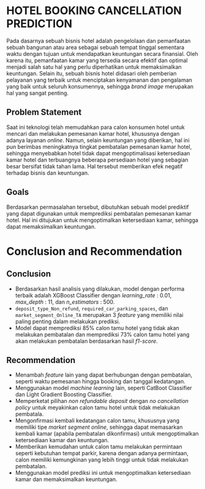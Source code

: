 # HOTEL BOOKING CANCELLATION PREDICTION
Pada dasarnya sebuah bisnis hotel adalah pengelolaan dan pemanfaatan sebuah bangunan atau area sebagai sebuah tempat tinggal sementara waktu dengan tujuan untuk mendapatkan keuntungan secara finansial. Oleh karena itu, pemanfaatan kamar yang tersedia secara efektif dan optimal menjadi salah satu hal yang perlu diperhatikan untuk memaksimalkan keuntungan. Selain itu, sebuah bisnis hotel didasari oleh pemberian pelayanan yang terbaik untuk menciptakan kenyamanan dan pengalaman yang baik untuk seluruh konsumennya, sehingga *brand image* merupakan hal yang sangat penting.
## Problem Statement
Saat ini teknologi telah memudahkan para calon konsumen hotel untuk mencari dan melakukan pemesanan kamar hotel, khususnya dengan adanya layanan *online*. Namun, selain keuntungan yang diberikan, hal ini pun berimbas meningkatnya tingkat pembatalan pemesanan kamar hotel, sehingga menyebabkan hotel tidak dapat mengoptimalisasi ketersediaan kamar hotel dan terbuangnya beberapa persediaan hotel yang sebagian besar bersifat tidak tahan lama. Hal tersebut memberikan efek negatif terhadap bisnis dan keuntungan.
## Goals
Berdasarkan permasalahan tersebut, dibutuhkan sebuah model prediktif yang dapat digunakan untuk memprediksi pembatalan pemesanan kamar hotel. Hal ini ditujukan untuk mengoptimalkan ketersediaan kamar, sehingga dapat memaksimalkan keuntungan.
# Conclusion and Recommendation
## Conclusion
* Berdasarkan hasil analisis yang dilakukan, model dengan performa terbaik adalah XGBoost Classifier dengan  *learning_rate* : 0.01, *max_depth* : 11, dan *n_estimators* : 500.
* `deposit_type_Non_refund`, `required_car_parking_spaces`, dan `market_segment_Online_TA` merupakan 3 *feature* yang memiliki nilai paling penting dalam melakukan prediksi.
* Model dapat memprediksi 85% calon tamu hotel yang tidak akan melakukan pembatalan dan memprediksi 73% calon tamu hotel yang akan melakukan pembatalan berdasarkan hasil *f1-score*.
## Recommendation
* Menambah *feature* lain yang dapat berhubungan dengan pembatalan, seperti waktu pemesanan hingga booking dan tanggal kedatangan.
* Menggunakan model *machine learning* lain, seperti CatBoot Classifier dan Light Gradient Boosting Classifier.
* Memperketat pilihan *non refundable deposit* dengan *no cancellation policy* untuk meyakinkan calon tamu hotel untuk tidak melakukan pembatala.
* Mengonfirmasi kembali kedatangan calon tamu, khususnya yang memiliki tipe *market segment online*, sehingga dapat memasarkan kembali kamar (apabila pembatalan dikonfirmasi) untuk mengoptimalkan ketersediaan kamar dan keuntungan. 
* Memberikan kemudahan untuk calon tamu melakukan permintaan seperti kebutuhan tempat parkir, karena dengan adanya permintaan, calon memiliki kemungkinan yang lebih tinggi untuk tidak melakukan pembatalan.
* Menggunakan model prediksi ini untuk mengoptimalkan ketersediaan kamar dan memaksimalkan keuntungan.
